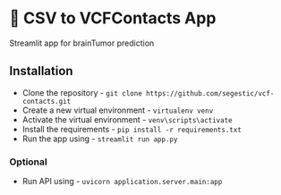 # 📖 CSV to VCFContacts App
Streamlit app for brainTumor prediction


## Installation

* Clone the repository - `git clone https://github.com/segestic/vcf-contacts.git`
* Create a new virtual environment - `virtualenv venv`
* Activate the virtual environment - `venv\scripts\activate` 
* Install the requirements - `pip install -r requirements.txt`
* Run the app using - `streamlit run app.py`
### Optional
* Run API using - `uvicorn application.server.main:app`
